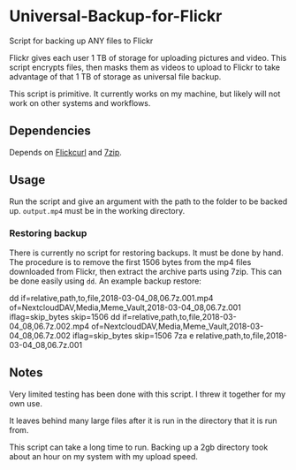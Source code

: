 # Universal-Backup-for-Flickr

Script for backing up ANY files to Flickr

Flickr gives each user 1 TB of storage for uploading pictures and video. This script encrypts files, then masks them as videos to upload to Flickr to take advantage of that 1 TB of storage as universal file backup.

This script is primitive. It currently works on my machine, but likely will not work on other systems and workflows.

## Dependencies

Depends on [Flickcurl](http://librdf.org/flickcurl/) and [7zip](http://www.7-zip.org/).

## Usage

Run the script and give an argument with the path to the folder to be backed up. `output.mp4` must be in the working directory.

### Restoring backup

There is currently no script for restoring backups. It must be done by hand. The procedure is to remove the first 1506 bytes from the mp4 files downloaded from Flickr, then extract the archive parts using 7zip. This can be done easily using `dd`. An example backup restore:

  dd if=relative,path,to,file,2018-03-04_08,06.7z.001.mp4 of=NextcloudDAV,Media,Meme_Vault,2018-03-04_08,06.7z.001 iflag=skip_bytes skip=1506
  dd if=relative,path,to,file,2018-03-04_08,06.7z.002.mp4 of=NextcloudDAV,Media,Meme_Vault,2018-03-04_08,06.7z.002 iflag=skip_bytes skip=1506
  7za e relative,path,to,file,2018-03-04_08,06.7z.001

## Notes

Very limited testing has been done with this script. I threw it together for my own use.

It leaves behind many large files after it is run in the directory that it is run from.

This script can take a long time to run. Backing up a 2gb directory took about an hour on my system with my upload speed.
